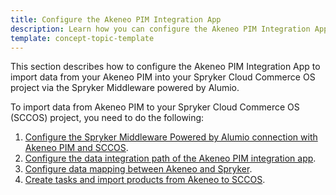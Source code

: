 ```yaml
---
title: Configure the Akeneo PIM Integration App
description: Learn how you can configure the Akeneo PIM Integration App in the Spryker Middleware powered by Alumio
template: concept-topic-template
---
```


This section describes how to configure the Akeneo PIM Integration App to import data from your Akeneo PIM into your Spryker Cloud Commerce OS project via the Spryker Middleware powered by Alumio.

To import data from Akeneo PIM to your Spryker Cloud Commerce OS (SCCOS) project, you need to do the following:

1. [Configure the Spryker Middleware Powered by Alumio connection with Akeneo PIM and SCCOS](/docs/pbc/all/data-exchange/{{page.version}}/spryker-middleware-powered-by-alumio/integration-apps/akeneo-pim-integration-app/configure-the-akeneo-pim-integration-app/configure-the-smpa-connection-with-akeneo-pim-and-sccos.html).
2. [Configure the data integration path of the Akeneo PIM integration app](/docs/pbc/all/data-exchange/{{page.version}}/spryker-middleware-powered-by-alumio/integration-apps/akeneo-pim-integration-app/configure-the-akeneo-pim-integration-app/configure-data-mapping-between-akeneo-and-sccos.html).
3. [Configure data mapping between Akeneo and Spryker](/docs/pbc/all/data-exchange/{{page.version}}/spryker-middleware-powered-by-alumio/integration-apps/akeneo-pim-integration-app/configure-the-akeneo-pim-integration-app/configure-the-data-integration-path-between-akeneo-and-sccos.html).
4. [Create tasks and import products from Akeneo to SCCOS](/docs/pbc/all/data-exchange/{{page.version}}/spryker-middleware-powered-by-alumio/integration-apps/akeneo-pim-integration-app/configure-the-akeneo-pim-integration-app/create-tasks-and-import-products-from-akeneo-to-sccos.html).
